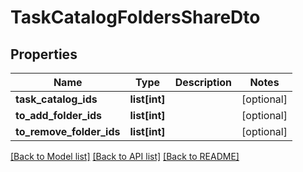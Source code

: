 # TaskCatalogFoldersShareDto

## Properties
Name | Type | Description | Notes
------------ | ------------- | ------------- | -------------
**task_catalog_ids** | **list[int]** |  | [optional] 
**to_add_folder_ids** | **list[int]** |  | [optional] 
**to_remove_folder_ids** | **list[int]** |  | [optional] 

[[Back to Model list]](../README.md#documentation-for-models) [[Back to API list]](../README.md#documentation-for-api-endpoints) [[Back to README]](../README.md)


